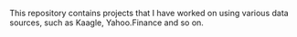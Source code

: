 This repository contains projects that I have worked on using various data sources, such as Kaagle, Yahoo.Finance and so on.
